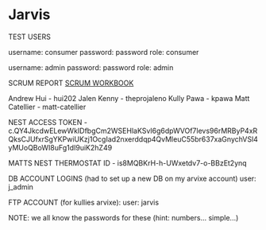 # Jarvis

TEST USERS

username: consumer password: password role: consumer


username: admin password: password  role: admin


SCRUM REPORT
<a href="https://docs.google.com/spreadsheets/d/13wK3IDOIXoELkOKrfKZqpV1CEgoW1tzqH1dYrdCpG3A/edit?invite=CKTu2IsH&ts=56aa5794"> SCRUM WORKBOOK </a>

Andrew Hui - hui202
Jalen Kenny - theprojaleno
Kully Pawa - kpawa
Matt Catellier - matt-catellier

NEST ACCESS TOKEN - c.QY4JkcdwELewWkIDfbgCm2WSEHlaKSvI6g6dpWVOf7levs96rMRByP4xRQksCJUfxrSgYKPwiUKzj1OcgIad2nxerddqp4QvMleuC55br637xaGnychVSl4yMUoQBoWI8uFg1dI9uiK2hZ49

MATTS NEST THERMOSTAT ID - is8MQBKrH-h-UWxetdv7-o-BBzEt2ynq

DB ACCOUNT LOGINS (had to set up a new DB on my arvixe account)
user: j_admin 

FTP ACCOUNT (for kullies arvixe):
user: jarvis 

NOTE: we all know the passwords for these (hint: numbers... simple...)

